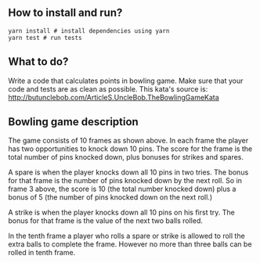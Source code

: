## How to install and run?

```
yarn install # install dependencies using yarn
yarn test # run tests
```

## What to do?
Write a code that calculates points in bowling game.
Make sure that your code and tests are as clean as possible.
This kata's source is: http://butunclebob.com/ArticleS.UncleBob.TheBowlingGameKata

## Bowling game description
The game consists of 10 frames as shown above.  In each frame the player has
two opportunities to knock down 10 pins.  The score for the frame is the total
number of pins knocked down, plus bonuses for strikes and spares.

A spare is when the player knocks down all 10 pins in two tries.  The bonus for
that frame is the number of pins knocked down by the next roll.  So in frame 3
above, the score is 10 (the total number knocked down) plus a bonus of 5 (the
number of pins knocked down on the next roll.)

A strike is when the player knocks down all 10 pins on his first try.  The bonus
for that frame is the value of the next two balls rolled.

In the tenth frame a player who rolls a spare or strike is allowed to roll the extra
balls to complete the frame.  However no more than three balls can be rolled in
tenth frame.
